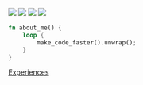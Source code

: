 [![](https://github-readme-stats.vercel.app/api/top-langs?username=davidzeng0&theme=omni&hide_border=true&layout=compact&langs_count=8&border_radius=0&bg_color=00000000#gh-dark-mode-only)](https://github-readme-stats.vercel.app/api/top-langs?username=davidzeng0&theme=omni&hide_border=true&layout=compact&langs_count=8&border_radius=0&bg_color=00000000#gh-dark-mode-only)
[![](https://github-readme-stats.vercel.app/api/top-langs?username=davidzeng0&theme=vue&hide_border=true&layout=compact&langs_count=8&border_radius=0&bg_color=00000000#gh-light-mode-only)](https://github-readme-stats.vercel.app/api/top-langs?username=davidzeng0&theme=vue&hide_border=true&layout=compact&langs_count=8&border_radius=0&bg_color=00000000#gh-light-mode-only)
[![](https://github-readme-stats.vercel.app/api/wakatime?username=1968d10b-1bd4-4524-ae37-38412fcd43c8&langs_count=8&display_format=percent&layout=compact&theme=omni&hide_border=true&border_radius=0&bg_color=00000000#gh-dark-mode-only)](https://github-readme-stats.vercel.app/api/wakatime?username=1968d10b-1bd4-4524-ae37-38412fcd43c8&langs_count=8&display_format=percent&layout=compact&theme=omni&hide_border=true&border_radius=0&bg_color=00000000#gh-dark-mode-only)
[![](https://github-readme-stats.vercel.app/api/wakatime?username=1968d10b-1bd4-4524-ae37-38412fcd43c8&langs_count=8&display_format=percent&layout=compact&theme=vue&hide_border=true&border_radius=0&bg_color=00000000#gh-light-mode-only)](https://github-readme-stats.vercel.app/api/wakatime?username=1968d10b-1bd4-4524-ae37-38412fcd43c8&langs_count=8&display_format=percent&layout=compact&theme=vue&hide_border=true&border_radius=0&bg_color=00000000#gh-light-mode-only)

```rust
fn about_me() {
    loop {
        make_code_faster().unwrap();
    }
}
```

[Experiences](experiences.md)

